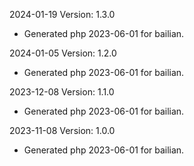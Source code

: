 2024-01-19 Version: 1.3.0
- Generated php 2023-06-01 for bailian.

2024-01-05 Version: 1.2.0
- Generated php 2023-06-01 for bailian.

2023-12-08 Version: 1.1.0
- Generated php 2023-06-01 for bailian.

2023-11-08 Version: 1.0.0
- Generated php 2023-06-01 for bailian.

